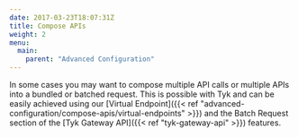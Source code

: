 ```yaml
---
date: 2017-03-23T18:07:31Z
title: Compose APIs
weight: 2
menu: 
  main:
    parent: "Advanced Configuration"
---
```


In some cases you may want to compose multiple API calls or multiple APIs into a bundled or batched request. This is possible with Tyk and can be easily achieved using our [Virtual Endpoint]({{< ref "advanced-configuration/compose-apis/virtual-endpoints" >}}) and the Batch Request section of the [Tyk Gateway API]({{< ref "tyk-gateway-api" >}}) features.

